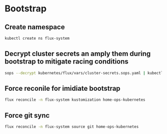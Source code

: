 # Bootstrap

## Create namespace
```bash
kubectl create ns flux-system
```
## Decrypt cluster secrets an amply them during bootstrap to mitigate racing conditions

```bash
sops --decrypt kubernetes/flux/vars/cluster-secrets.sops.yaml | kubectl apply -f -
```

## Force reconile for imidiate bootstrap
```bash
flux reconcile -n flux-system kustomization home-ops-kubernetes
```
## Force git sync 
```bash
flux reconcile -n flux-system source git home-ops-kubernetes
```